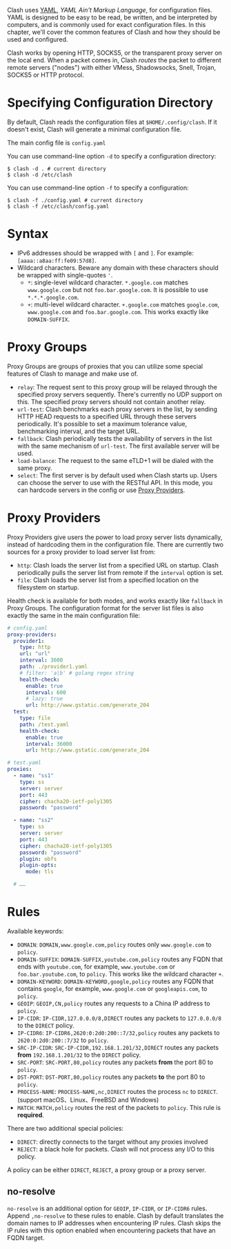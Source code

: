 Clash uses [YAML](https://yaml.org), _YAML Ain't Markup Language_, for configuration files. YAML is designed to be easy to be read, be written, and be interpreted by computers, and is commonly used for exact configuration files. In this chapter, we'll cover the common features of Clash and how they should be used and configured.

Clash works by opening HTTP, SOCKS5, or the transparent proxy server on the local end. When a packet comes in, Clash _routes_ the packet to different remote servers ("nodes") with either VMess, Shadowsocks, Snell, Trojan, SOCKS5 or HTTP protocol.

# Specifying Configuration Directory

By default, Clash reads the configuration files at `$HOME/.config/clash`. If it doesn't exist, Clash will generate a minimal configuration file.

The main config file is `config.yaml`

You can use command-line option `-d` to specify a configuration directory:

```undefined
$ clash -d . # current directory
$ clash -d /etc/clash
```

You can use command-line option `-f` to specify a configuration:

```undefined
$ clash -f ./config.yaml # current directory
$ clash -f /etc/clash/config.yaml
```

# Syntax

- IPv6 addresses should be wrapped with `[` and `]`. For example: `[aaaa::a8aa:ff:fe09:57d8]`.
- Wildcard characters. Beware any domain with these characters should be wrapped with single-quotes `'`.
  - `*`: single-level wildcard character. `*.google.com` matches `www.google.com` but not `foo.bar.google.com`. It is possible to use `*.*.*.google.com`.
  - `+`: multi-level wildcard character. `+.google.com` matches `google.com`, `www.google.com` and `foo.bar.google.com`. This works exactly like `DOMAIN-SUFFIX`.


# Proxy Groups

Proxy Groups are groups of proxies that you can utilize some special features of Clash to manage and make use of.

- `relay`: The request sent to this proxy group will be relayed through the specified proxy servers sequently. There's currently no UDP support on this. The specified proxy servers should not contain another relay.
- `url-test`: Clash benchmarks each proxy servers in the list, by sending HTTP HEAD requests to a specified URL through these servers periodically. It's possible to set a maximum tolerance value, benchmarking interval, and the target URL.
- `fallback`: Clash periodically tests the availability of servers in the list with the same mechanism of `url-test`. The first available server will be used.
- `load-balance`: The request to the same eTLD+1 will be dialed with the same proxy.
- `select`: The first server is by default used when Clash starts up. Users can choose the server to use with the RESTful API. In this mode, you can hardcode servers in the config or use [Proxy Providers](https://github.com/Dreamacro/clash/wiki/Configuration#proxy-providers).

# Proxy Providers

Proxy Providers give users the power to load proxy server lists dynamically, instead of hardcoding them in the configuration file. There are currently two sources for a proxy provider to load server list from:

- `http`: Clash loads the server list from a specified URL on startup. Clash periodically pulls the server list from remote if the `interval` option is set.
- `file`: Clash loads the server list from a specified location on the filesystem on startup.

Health check is available for both modes, and works exactly like `fallback` in Proxy Groups. The configuration format for the server list files is also exactly the same in the main configuration file:

```yaml
# config.yaml
proxy-providers:
  provider1:
    type: http
    url: "url"
    interval: 3600
    path: ./provider1.yaml
    # filter: 'a|b' # golang regex string
    health-check:
      enable: true
      interval: 600
      # lazy: true
      url: http://www.gstatic.com/generate_204
  test:
    type: file
    path: /test.yaml
    health-check:
      enable: true
      interval: 36000
      url: http://www.gstatic.com/generate_204
```

```yaml
# test.yaml
proxies:
  - name: "ss1"
    type: ss
    server: server
    port: 443
    cipher: chacha20-ietf-poly1305
    password: "password"

  - name: "ss2"
    type: ss
    server: server
    port: 443
    cipher: chacha20-ietf-poly1305
    password: "password"
    plugin: obfs
    plugin-opts:
      mode: tls

  # ……
```

# Rules

Available keywords:

- `DOMAIN`: `DOMAIN,www.google.com,policy` routes only `www.google.com` to `policy`.
- `DOMAIN-SUFFIX`: `DOMAIN-SUFFIX,youtube.com,policy` routes any FQDN that ends with `youtube.com`, for example, `www.youtube.com` or `foo.bar.youtube.com`, to `policy`. This works like the wildcard character `+`.
- `DOMAIN-KEYWORD`: `DOMAIN-KEYWORD,google,policy` routes any FQDN that contains `google`, for example, `www.google.com` or `googleapis.com`, to `policy`.
- `GEOIP`: `GEOIP,CN,policy` routes any requests to a China IP address to `policy`.
- `IP-CIDR`: `IP-CIDR,127.0.0.0/8,DIRECT` routes any packets to `127.0.0.0/8` to the `DIRECT` policy.
- `IP-CIDR6`: `IP-CIDR6,2620:0:2d0:200::7/32,policy` routes any packets to `2620:0:2d0:200::7/32` to `policy`.
- `SRC-IP-CIDR`: `SRC-IP-CIDR,192.168.1.201/32,DIRECT` routes any packets **from** `192.168.1.201/32` to the `DIRECT` policy.
- `SRC-PORT`: `SRC-PORT,80,policy` routes any packets **from** the port 80 to `policy`.
- `DST-PORT`: `DST-PORT,80,policy` routes any packets **to** the port 80 to `policy`.
- `PROCESS-NAME`: `PROCESS-NAME,nc,DIRECT` routes the process `nc` to `DIRECT`. (support macOS、Linux、FreeBSD and Windows)
- `MATCH`: `MATCH,policy` routes the rest of the packets to `policy`. This rule is **required**.

There are two additional special policies:

- `DIRECT`: directly connects to the target without any proxies involved
- `REJECT`: a black hole for packets. Clash will not process any I/O to this policy.

A policy can be either `DIRECT`, `REJECT`, a proxy group or a proxy server.

## no-resolve

`no-resolve` is an additional option for `GEOIP`, `IP-CIDR`, or `IP-CIDR6` rules. Append `,no-resolve` to these rules to enable. Clash by default translates the domain names to IP addresses when encountering IP rules. Clash skips the IP rules with this option enabled when encountering packets that have an FQDN target.

